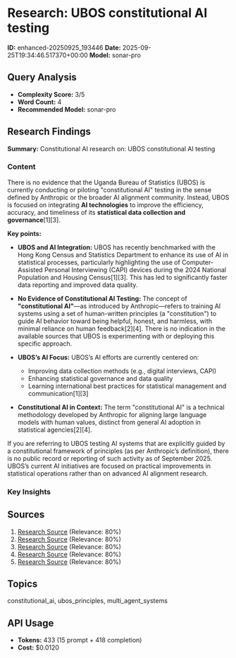 # Research: UBOS constitutional AI testing
**ID:** enhanced-20250925_193446
**Date:** 2025-09-25T19:34:46.517370+00:00
**Model:** sonar-pro

## Query Analysis
- **Complexity Score:** 3/5
- **Word Count:** 4
- **Recommended Model:** sonar-pro

## Research Findings
**Summary:** Constitutional AI research on: UBOS constitutional AI testing

### Content
There is no evidence that the Uganda Bureau of Statistics (UBOS) is currently conducting or piloting "constitutional AI" testing in the sense defined by Anthropic or the broader AI alignment community. Instead, UBOS is focused on integrating **AI technologies** to improve the efficiency, accuracy, and timeliness of its **statistical data collection and governance**[1][3].

**Key points:**

- **UBOS and AI Integration:** UBOS has recently benchmarked with the Hong Kong Census and Statistics Department to enhance its use of AI in statistical processes, particularly highlighting the use of Computer-Assisted Personal Interviewing (CAPI) devices during the 2024 National Population and Housing Census[1][3]. This has led to significantly faster data reporting and improved data quality.

- **No Evidence of Constitutional AI Testing:** The concept of **"constitutional AI"**—as introduced by Anthropic—refers to training AI systems using a set of human-written principles (a "constitution") to guide AI behavior toward being helpful, honest, and harmless, with minimal reliance on human feedback[2][4]. There is no indication in the available sources that UBOS is experimenting with or deploying this specific approach.

- **UBOS’s AI Focus:** UBOS’s AI efforts are currently centered on:
  - Improving data collection methods (e.g., digital interviews, CAPI)
  - Enhancing statistical governance and data quality
  - Learning international best practices for statistical management and communication[1][3]

- **Constitutional AI in Context:** The term "constitutional AI" is a technical methodology developed by Anthropic for aligning large language models with human values, distinct from general AI adoption in statistical agencies[2][4].

If you are referring to UBOS testing AI systems that are explicitly guided by a constitutional framework of principles (as per Anthropic’s definition), there is no public record or reporting of such activity as of September 2025. UBOS’s current AI initiatives are focused on practical improvements in statistical operations rather than on advanced AI alignment research.

### Key Insights

## Sources
1. [Research Source](https://sunrise.ug/tech-and-communication/202506/uganda-bureau-of-statistics-benchmarks-with-hong-kong-to-enhance-ai-and-statistical-governance.html) (Relevance: 80%)
2. [Research Source](https://digi-con.org/on-constitutional-ai/) (Relevance: 80%)
3. [Research Source](https://spyreports.co.ug/smart-data-for-smart-development-uganda-partners-with-hong-kong-to-boost-statistics/) (Relevance: 80%)
4. [Research Source](https://www.anthropic.com/research/constitutional-ai-harmlessness-from-ai-feedback) (Relevance: 80%)
5. [Research Source](https://cipesa.org/download/briefs/An_Artificial_Intelligence_Eco-System_for_Uganda__Policy_Brief.pdf) (Relevance: 80%)

## Topics
constitutional_ai, ubos_principles, multi_agent_systems

## API Usage
- **Tokens:** 433 (15 prompt + 418 completion)
- **Cost:** $0.0120